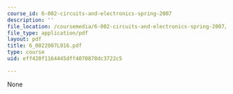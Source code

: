 ```yaml
---
course_id: 6-002-circuits-and-electronics-spring-2007
description: ''
file_location: /coursemedia/6-002-circuits-and-electronics-spring-2007/eff420f1164445dff4070878dc3722c5_6_0022007L016.pdf
file_type: application/pdf
layout: pdf
title: 6_0022007L016.pdf
type: course
uid: eff420f1164445dff4070878dc3722c5

---
```

None